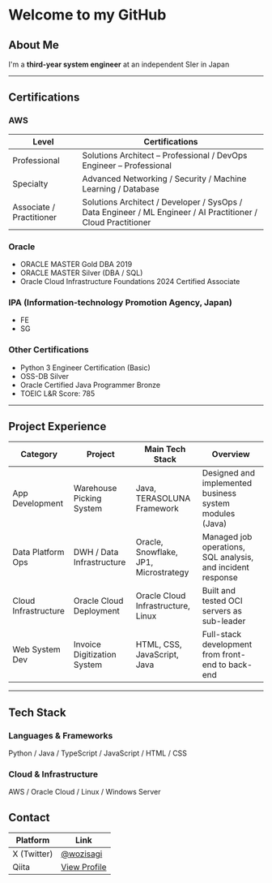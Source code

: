 # Welcome to my GitHub

## About Me

I'm a **third-year system engineer** at an independent SIer in Japan

---

## Certifications

### AWS

| Level                    | Certifications                                                                                                |
| ------------------------ | ------------------------------------------------------------------------------------------------------------- |
| Professional             | Solutions Architect – Professional / DevOps Engineer – Professional                                         |
| Specialty                | Advanced Networking / Security / Machine Learning / Database                                                  |
| Associate / Practitioner | Solutions Architect / Developer / SysOps / Data Engineer / ML Engineer / AI Practitioner / Cloud Practitioner |

### Oracle

- ORACLE MASTER Gold DBA 2019
- ORACLE MASTER Silver (DBA / SQL)
- Oracle Cloud Infrastructure Foundations 2024 Certified Associate

### IPA (Information-technology Promotion Agency, Japan)

- FE
- SG

### Other Certifications

- Python 3 Engineer Certification (Basic)
- OSS-DB Silver
- Oracle Certified Java Programmer Bronze
- TOEIC L&R Score: 785

---

## Project Experience

| Category             | Project                     | Main Tech Stack                       | Overview                                                    |
| -------------------- | --------------------------- | ------------------------------------- | ----------------------------------------------------------- |
| App Development      | Warehouse Picking System    | Java, TERASOLUNA Framework            | Designed and implemented business system modules (Java)     |
| Data Platform Ops    | DWH / Data Infrastructure   | Oracle, Snowflake, JP1, Microstrategy | Managed job operations, SQL analysis, and incident response |
| Cloud Infrastructure | Oracle Cloud Deployment     | Oracle Cloud Infrastructure, Linux    | Built and tested OCI servers as sub-leader                  |
| Web System Dev       | Invoice Digitization System | HTML, CSS, JavaScript, Java           | Full-stack development from front-end to back-end           |

---

## Tech Stack

### Languages & Frameworks

Python / Java / TypeScript / JavaScript / HTML / CSS

### Cloud & Infrastructure

AWS / Oracle Cloud / Linux / Windows Server

## Contact

| Platform    | Link                                    |
| ----------- | --------------------------------------- |
| X (Twitter) | [@wozisagi](https://x.com/wozisagi)        |
| Qiita       | [View Profile](https://qiita.com/wozisagi) |
